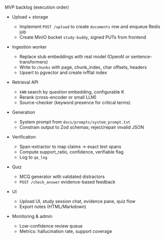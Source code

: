MVP backlog (execution order)

- Upload + storage
  - Implement `POST /upload` to create `documents` row and enqueue Redis job
  - Create MinIO bucket `study-buddy`, signed PUTs from frontend

- Ingestion worker
  - Replace stub embeddings with real model (OpenAI or sentence-transformers)
  - Write to `chunks` with page, chunk_index, char offsets, headers
  - Upsert to pgvector and create ivfflat index

- Retrieval API
  - `kNN` search by question embedding, configurable K
  - Rerank (cross-encoder or small LLM)
  - Source-checker (keyword presence for critical terms)

- Generation
  - System prompt from `docs/prompts/system_prompt.txt`
  - Constrain output to Zod schemas; reject/repair invalid JSON

- Verification
  - Span-extractor to map claims → exact text spans
  - Compute support_ratio, confidence, verifiable flag
  - Log to `qa_log`

- Quiz
  - MCQ generator with validated distractors
  - `POST /check_answer` evidence-based feedback

- UI
  - Upload UI, study session chat, evidence pane, quiz flow
  - Export notes (HTML/Markdown)

- Monitoring & admin
  - Low-confidence review queue
  - Metrics: hallucination rate, support coverage

